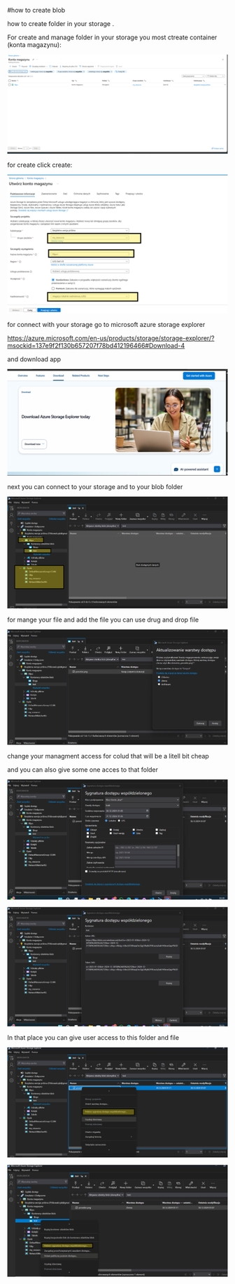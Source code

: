 #how to create blob

how to create folder in your storage .

For create and manage folder in your storage you most ctreate container (konta magazynu):

![alt text](image.png)

for create click create:

![alt text](image-1.png)

for connect with your storage go to microsoft azure storage explorer

https://azure.microsoft.com/en-us/products/storage/storage-explorer/?msockid=137e9f2f130b657207f78bd412196466#Download-4

and download app

![alt text](image-2.png)

next you can connect to your storage and to your blob folder

![alt text](image-3.png)

for mange your file and add the file you can use drug and drop file

![alt text](image-4.png)

change your managment access for colud that will be a litell bit cheap

and you can also give some one acces to that folder

![alt text](image-5.png)

![alt text](image-6.png)

In that place you can give user access to this folder and file

![alt text](image-7.png)

![alt text](image-8.png)